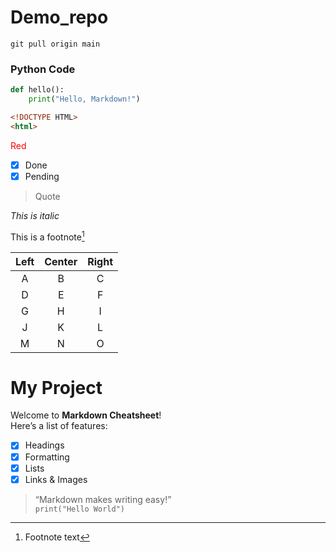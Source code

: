 # Demo_repo
``` git pull origin main ```


### Python Code
```python
def hello():
    print("Hello, Markdown!")
```
```html
<!DOCTYPE HTML>
<html>
```



<span style="color:red">Red</span>

- [x] Done
- [x] Pending

> Quote

*This is italic*

This is a footnote[^1]

[^1]: Footnote text

| Left | Center | Right |
|:---:|:------:|:-----:|
| A   | B      | C     |
| D   | E      | F     |
|  G  |  H     |  I    |
|  J  |  K     |  L    |
|  M  |  N     |  O    |

# My Project

Welcome to **Markdown Cheatsheet**!  
Here’s a list of features:

- [x] Headings
- [x] Formatting
- [x] Lists
- [x] Links & Images

> “Markdown makes writing easy!”  
`print("Hello World")`
